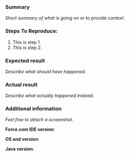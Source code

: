 
### Summary
_Short summary of what is going on or to provide context_.

### Steps To Reproduce:
1. This is step 1.
1. This is step 2.

### Expected result
_Describe what should have happened_.

### Actual result
_Describe what actually happened instead_.

### Additional information

_Feel free to attach a screenshot_.

**Force.com IDE version**:

**OS and version**:

**Java version**:
